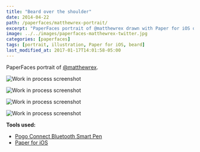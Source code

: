 ```yaml
---
title: "Beard over the shoulder"
date: 2014-04-22
path: /paperfaces/matthewrex-portrait/
excerpt: "PaperFaces portrait of @matthewrex drawn with Paper for iOS on an iPad."
image: ../../images/paperfaces-matthewrex-twitter.jpg
categories: [paperfaces]
tags: [portrait, illustration, Paper for iOS, beard]
last_modified_at: 2017-01-17T14:01:58-05:00
---
```


PaperFaces portrait of [@matthewrex](https://twitter.com/matthewrex).

![Work in process screenshot](../../images/paperfaces-matthewrex-process-1-lg.jpg)

![Work in process screenshot](../../images/paperfaces-matthewrex-process-2-lg.jpg)

![Work in process screenshot](../../images/paperfaces-matthewrex-process-3-lg.jpg)

![Work in process screenshot](../../images/paperfaces-matthewrex-process-4-lg.jpg)

**Tools used:**

- [Pogo Connect Bluetooth Smart Pen](https://www.amazon.com/gp/product/B009K448L4/ref=as_li_ss_tl?ie=UTF8&camp=1789&creative=390957&creativeASIN=B009K448L4&linkCode=as2&tag=mademist-20)
- [Paper for iOS](https://paper.bywetransfer.com/)
